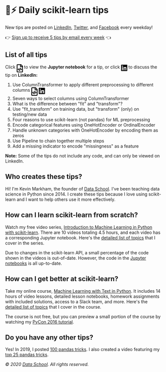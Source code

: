 # 🤖⚡ Daily scikit-learn tips

New tips are posted on [LinkedIn](https://www.linkedin.com/in/justmarkham/), [Twitter](https://twitter.com/justmarkham), and [Facebook](https://www.facebook.com/DataScienceSchool/) every weekday!

👉 [Sign up to receive 5 tips by email every week](https://dataschool.ck.page/sklearntips) 👈

## List of all tips

Click <img src="icons/nb.svg" width="20px" align="top"> to view the **Jupyter notebook** for a tip, or click <img src="icons/in.svg" width="20px" align="top"> to discuss the tip on **LinkedIn:**

1. Use ColumnTransformer to apply different preprocessing to different columns <a href="notebooks/01_columntransformer.ipynb"><img src="icons/nb.svg" width="20px" align="top" title="View code"></a> <a href="https://www.linkedin.com/posts/justmarkham_sklearntips-machinelearning-python-activity-6645311881470885889-F-dm/"><img src="icons/in.svg" width="20px" align="top" title="Discuss"></a>
2. Seven ways to select columns using ColumnTransformer
3. What is the difference between "fit" and "transform"?
4. Use "fit_transform" on training data, but "transform" (only) on testing/new data
5. Four reasons to use scikit-learn (not pandas) for ML preprocessing
6. Encode categorical features using OneHotEncoder or OrdinalEncoder
7. Handle unknown categories with OneHotEncoder by encoding them as zeros
8. Use Pipeline to chain together multiple steps
9. Add a missing indicator to encode "missingness" as a feature

 **Note:** Some of the tips do not include any code, and can only be viewed on LinkedIn.

## Who creates these tips?

Hi! I'm Kevin Markham, the founder of [Data School](https://www.dataschool.io). I've been teaching data science in Python since 2014. I create these tips because I love using scikit-learn and I want to help others use it more effectively.

## How can I learn scikit-learn from scratch?

Watch my free video series, [Introduction to Machine Learning in Python with scikit-learn](https://www.youtube.com/playlist?list=PL5-da3qGB5ICeMbQuqbbCOQWcS6OYBr5A). There are 10 videos totaling 4.5 hours, and each video has a corresponding Jupyter notebook. Here's the [detailed list of topics](https://github.com/justmarkham/scikit-learn-videos#table-of-contents) that I cover in the series.

Due to changes in the scikit-learn API, a small percentage of the code shown in the videos is out-of-date. However, the code in the [Jupyter notebooks](https://github.com/justmarkham/scikit-learn-videos) is all up-to-date.

## How can I get better at scikit-learn?

Take my online course, [Machine Learning with Text in Python](https://www.dataschool.io/learn/). It includes 14 hours of video lessons, detailed lesson notebooks, homework assignments with included solutions, access to a Slack team, and more. Here's the [detailed list of topics](https://www.dataschool.io/learn/#courseoutline) that I cover in the course.

The course is not free, but you can preview a small portion of the course by watching my [PyCon 2016 tutorial](https://www.youtube.com/watch?v=ZiKMIuYidY0&list=PL5-da3qGB5ICeMbQuqbbCOQWcS6OYBr5A&index=10).

## Do you have any other tips?

Yes! In 2019, I posted [100 pandas tricks](https://www.dataschool.io/python-pandas-tips-and-tricks/). I also created a video featuring my [top 25 pandas tricks](https://www.dataschool.io/python-pandas-tricks/).

*© 2020 [Data School](https://www.dataschool.io). All rights reserved.*
